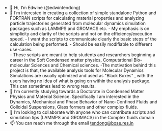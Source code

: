 - 👋 Hi, I’m Edwine (@edwintendong)
- 👀 I’m interested in creating a collection of simple standalone Python and FORTRAN scripts for calculating material properties and analyzing particle trajectories generated from molecular dynamics simulation packages such as LAMMPS and GROMACS etc.
      - My emphasis is on simplicity and clarity of the scripts and not on the efficiency/execution speed.
      - I want the scripts to communicate clearly the basic steps of the calculation being performed.
      - Should be easily modifiable to different use-cases.  
      - These scripts are meant to help students and researchers beginning a career in the  Soft Condensed matter physics, Computational Bio-molecular Sciences and           Chemical sciences. 
      -The motivation behind this project is that, the available analysis tools for Molecular Dynamics Simulations are usually optimized and used as "Black Boxes" ,
       with the users having no idea of what is going on within the analysis package. This can sometimes lead to wrong results.
- 🌱 I’m currently studying towards a Doctorate in Condensed Matter Physics and Material Science. Specifically I am interested in the Dynamics, Mechanical 
      and Phase Behavior of Nano-Confined Fluids and Colloidal Suspensions, Glass formers and other complex fluids.
- 💞️ I’m looking to collaborate with anyone who can contribute scripts and simulation tips (LAMMPS and GROMACS) in the Complex fluids domain
- 📫 You can reach me through the email tendong@bose.res.in

<!---
edwintendong/edwintendong is a ✨ special ✨ repository because its `README.md` (this file) appears on your GitHub profile.
You can click the Preview link to take a look at your changes.
--->
